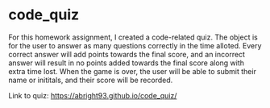# code_quiz

For this homework assignment, I created a code-related quiz. The object is for the user to answer as many questions correctly in the time alloted. Every correct answer will add points towards the final score, and an incorrect answer will result in no points added towards the final score along with extra time lost. When the game is over, the user will be able to submit their name or inititals, and their score will be recorded. 

Link to quiz:
https://abright93.github.io/code_quiz/
